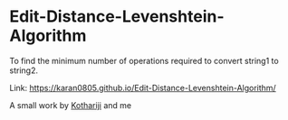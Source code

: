 # Edit-Distance-Levenshtein-Algorithm

To find the minimum number of operations required to convert string1 to string2.

Link: https://karan0805.github.io/Edit-Distance-Levenshtein-Algorithm/

A small work by [Kothariji](https://github.com/kothariji) and me
